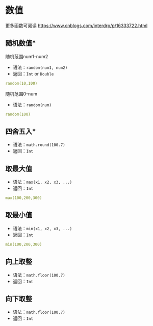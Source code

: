# 数值

更多函数可阅读 https://www.cnblogs.com/interdrp/p/16333722.html


## 随机数值*
随机范围num1-num2

* 语法：`random(num1, num2)`
* 返回：`Int` or `Double`

```yaml
random(10,100)
```

随机范围0-num
* 语法：`random(num)`

```yaml
random(100)
```


## 四舍五入*
* 语法：`math.round(100.7)`
* 返回：`Int`


## 取最大值

* 语法：`max(x1, x2, x3, ...)`
* 返回：`Int`

```yaml
max(100,200,300)
```

## 取最小值

* 语法：`min(x1, x2, x3, ...)`
* 返回：`Int`

```yaml
min(100,200,300)
```


## 向上取整
* 语法：`math.floor(100.7)`
* 返回：`Int`


## 向下取整
* 语法：`math.floor(100.7)`
* 返回：`Int`
